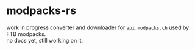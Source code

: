 # modpacks-rs
work in progress converter and downloader for `api.modpacks.ch` used by FTB modpacks.\
no docs yet, still working on it.